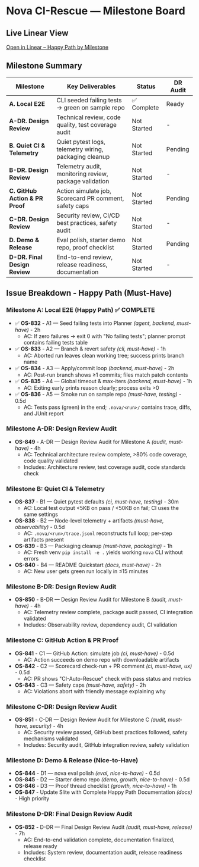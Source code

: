 # Nova CI-Rescue — Milestone Board

## Live Linear View

[Open in Linear – Happy Path by Milestone](https://linear.app/nova-solve/project/ci-rescue-v10-happy-path-536aaf0d73d7)

## Milestone Summary

| Milestone                       | Key Deliverables                                       | Status      | DR Audit    |
| ------------------------------- | ------------------------------------------------------ | ----------- | ----------- |
| **A. Local E2E**                | CLI seeded failing tests → green on sample repo        | ✅ Complete | Ready       |
| **A-DR. Design Review**         | Technical review, code quality, test coverage audit    | Not Started | -           |
| **B. Quiet CI & Telemetry**     | Quiet pytest logs, telemetry wiring, packaging cleanup | Not Started | Pending     |
| **B-DR. Design Review**         | Telemetry audit, monitoring review, package validation | Not Started | -           |
| **C. GitHub Action & PR Proof** | Action simulate job, Scorecard PR comment, safety caps | Not Started | Pending     |
| **C-DR. Design Review**         | Security review, CI/CD best practices, safety audit    | Not Started | -           |
| **D. Demo & Release**           | Eval polish, starter demo repo, proof checklist        | Not Started | Pending     |
| **D-DR. Final Design Review**   | End-to-end review, release readiness, documentation    | Not Started | -           |

## Issue Breakdown - Happy Path (Must-Have)

### Milestone A: Local E2E (Happy Path) ✅ COMPLETE

- ✅ **OS-832** - A1 — Seed failing tests into Planner _(agent, backend, must-have)_ - 2h
  - AC: If zero failures → exit 0 with "No failing tests"; planner prompt contains failing tests table
- ✅ **OS-833** - A2 — Branch & revert safety _(cli, must-have)_ - 1h
  - AC: Aborted run leaves clean working tree; success prints branch name
- ✅ **OS-834** - A3 — Apply/commit loop _(backend, must-have)_ - 2h
  - AC: Post-run branch shows ≥1 commits; files match patch contents
- ✅ **OS-835** - A4 — Global timeout & max-iters _(backend, must-have)_ - 1h
  - AC: Exiting early prints reason clearly; process exits >0
- ✅ **OS-836** - A5 — Smoke run on sample repo _(must-have, testing)_ - 0.5d
  - AC: Tests pass (green) in the end; `.nova/<run>/` contains trace, diffs, and JUnit report

### Milestone A-DR: Design Review Audit

- **OS-849** - A-DR — Design Review Audit for Milestone A _(audit, must-have)_ - 4h
  - AC: Technical architecture review complete, >80% code coverage, code quality validated
  - Includes: Architecture review, test coverage audit, code standards check

### Milestone B: Quiet CI & Telemetry

- **OS-837** - B1 — Quiet pytest defaults _(ci, must-have, testing)_ - 30m
  - AC: Local test output <5KB on pass / <50KB on fail; CI uses the same settings
- **OS-838** - B2 — Node-level telemetry + artifacts _(must-have, observability)_ - 0.5d
  - AC: `.nova/<run>/trace.jsonl` reconstructs full loop; per-step artifacts present
- **OS-839** - B3 — Packaging cleanup _(must-have, packaging)_ - 1h
  - AC: Fresh venv `pip install -e .` yields working `nova` CLI without errors
- **OS-840** - B4 — README Quickstart _(docs, must-have)_ - 2h
  - AC: New user gets green run locally in ≤15 minutes

### Milestone B-DR: Design Review Audit

- **OS-850** - B-DR — Design Review Audit for Milestone B _(audit, must-have)_ - 4h
  - AC: Telemetry review complete, package audit passed, CI integration validated
  - Includes: Observability review, dependency audit, CI validation

### Milestone C: GitHub Action & PR Proof

- **OS-841** - C1 — GitHub Action: simulate job _(ci, must-have)_ - 0.5d
  - AC: Action succeeds on demo repo with downloadable artifacts
- **OS-842** - C2 — Scorecard check-run + PR comment _(ci, must-have, ux)_ - 0.5d
  - AC: PR shows "CI-Auto-Rescue" check with pass status and metrics
- **OS-843** - C3 — Safety caps _(must-have, safety)_ - 2h
  - AC: Violations abort with friendly message explaining why

### Milestone C-DR: Design Review Audit

- **OS-851** - C-DR — Design Review Audit for Milestone C _(audit, must-have, security)_ - 4h
  - AC: Security review passed, GitHub best practices followed, safety mechanisms validated
  - Includes: Security audit, GitHub integration review, safety validation

### Milestone D: Demo & Release (Nice-to-Have)

- **OS-844** - D1 — nova eval polish _(eval, nice-to-have)_ - 0.5d
- **OS-845** - D2 — Starter demo repo _(demo, growth, nice-to-have)_ - 0.5d
- **OS-846** - D3 — Proof thread checklist _(growth, nice-to-have)_ - 1h
- **OS-847** - Update Slite with Complete Happy Path Documentation _(docs)_ - High priority

### Milestone D-DR: Final Design Review Audit

- **OS-852** - D-DR — Final Design Review Audit _(audit, must-have, release)_ - 7h
  - AC: End-to-end validation complete, documentation finalized, release ready
  - Includes: System review, documentation audit, release readiness checklist
